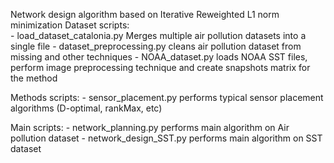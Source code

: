 Network design algorithm based on Iterative Reweighted L1 norm minimization
Dataset scripts:    
    - load_dataset_catalonia.py Merges multiple air pollution datasets into a single file
    - dataset_preprocessing.py cleans air pollution dataset from missing and other techniques
    - NOAA_dataset.py loads NOAA SST files, perform image preprocessing technique and create snapshots matrix for the method

Methods scripts:
    - sensor_placement.py performs typical sensor placement algorithms (D-optimal, rankMax, etc)

Main scripts:
    - network_planning.py performs main algorithm on Air pollution dataset
    - network_design_SST.py performs main algorithm on SST dataset

